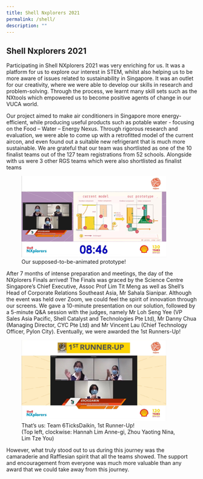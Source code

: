 ```yaml
---
title: Shell Nxplorers 2021
permalink: /shell/
description: ""
---
```

## Shell Nxplorers 2021

Participating in Shell NXplorers 2021 was very enriching for us. It was a platform for us to explore our interest in STEM, whilst also helping us to be more aware of issues related to sustainability in Singapore. It was an outlet for our creativity, where we were able to develop our skills in research and problem-solving. Through the process, we learnt many skill sets such as the NXtools which empowered us to become positive agents of change in our VUCA world. 

Our project aimed to make air conditioners in Singapore more energy-efficient, while producing useful products such as potable water - focusing on the Food – Water – Energy Nexus. Through rigorous research and evaluation, we were able to come up with a retrofitted model of the current aircon, and even found out a suitable new refrigerant that is much more sustainable. We are grateful that our team was shortlisted as one of the 10 finalist teams out of the 127 team registrations from 52 schools. Alongside with us were 3 other RGS teams which were also shortlisted as finalist teams

<figure>
<img src="/images/image 1 shell n xplorer.jpg" style="width:90%">
<figcaption>  Our supposed-to-be-animated prototype!
 </figcaption>
</figure>

After 7 months of intense preparation and meetings, the day of the NXplorers Finals arrived! The Finals was graced by the Science Centre Singapore’s Chief Executive, Assoc Prof Lim Tit Meng as well as Shell’s Head of Corporate Relations Southeast Asia, Mr Sahala Sianipar. Although the event was held over Zoom, we could feel the spirit of innovation through our screens. We gave a 10-minute presentation on our solution, followed by a 5-minute Q&A session with the judges, namely Mr Loh Seng Yee (VP Sales Asia Pacific, Shell Catalyst and Technologies Pte Ltd), Mr Danny Chua (Managing Director, CYC Pte Ltd) and Mr Vincent Lau (Chief Technology Officer, Pylon City). Eventually, we were awarded the 1st Runners-Up!

<figure>
<img src="/images/image 2 shell n xplorer.jpg" style="width:90%">
<figcaption>  That’s us: Team 6TicksDaikin, 1st Runner-Up!<br>(Top left, clockwise: Hannah Lim Anne-gi, Zhou Yaoting Nina, Lim Tze You)
 </figcaption>
</figure>

However, what truly stood out to us during this journey was the camaraderie and Rafflesian spirit that all the teams showed. The support and encouragement from everyone was much more valuable than any award that we could take away from this journey.



